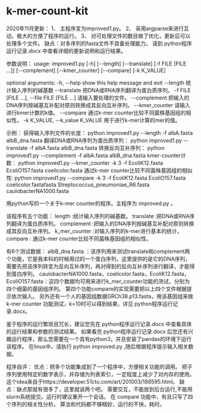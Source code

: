 # k-mer-count-kit
2020年11月更新：
1、 主程序变为improved1.py。
2、	采用argparse来进行互动，极大的方便了程序的运行。
3、	对可处理文件的数目做了优化，更新后可以处理多个文件。
缺点：对多序列的fasta文件不具备处理能力。
请到 python程序运行记录.docx 中查看详细的更新说明和运行结果。

参数说明：
usage: improved1.py [-h] [--length] [--translate] [-f FILE [FILE ...]]
                    [--complement] [--kmer_counter] [--compare] [-k K_VALUE]

optional arguments:
  -h, --help            show this help message and exit
  --length              统计输入序列的碱基数
  --translate           把DNA或RNA序列翻译为蛋白质序列。
  -f FILE [FILE ...], --file FILE [FILE ...]
                        请输入要处理的文件。
  --complement          把输入的DNA序列按碱基互补配对原则转换成其反向互补序列。
  --kmer_counter        请输入进行kmer计数的k值。
  --compare             通过k-mer counter比较不同菌株基因组的相似性。
  -k K_VALUE, --k_value K_VALUE
                        用于进行k-mer计算的mer的值。

示例：
获得输入序列文件的长度：
	python improved1.py --length -f albA.fasta albB_dna.fasta
翻译DNA或RNA序列为蛋白质序列：
	python improved1.py --translate -f albA.fasta albB_dna.fasta
转换反向互补序列：
	python improved1.py --complement -f albA.fasta albB_dna.fasta
kmer-counter计数：
	python improved1.py --kmer_counter -k 3 -f EcoliK12.fasta EcoliO157.fasta coelicolor.fasta
通过k-mer counter比较不同菌株基因组的相似性:
	python improved1.py --compare -k 3 -f EcoliK12.fasta EcoliO157.fasta coelicolor.fastafasta Streptococcus_pneumoniae_R6.fasta caulobacterNA1000.fasta

	



用python写的一个关于k-mer counter的程序。主程序为 improved.py 。

该程序有五个功能：
	length :统计输入序列的碱基数。
	translate :把DNA或RNA序列翻译为蛋白质序列。
	complement :把输入的DNA序列按碱基互补配对原则转换成其反向互补序列。
	k_mer_counter :对输入序列的k-mer进行基本的统计。
	compare : 通过k-mer counter比较不同菌株基因组的相似性。

有6个测试数据：
albB_dna.fasta ：该序列用来测试translate和complement两个功能，它是我本科的时候用过的一个蛋白序列，这里提供的是它的DNA序列，需要先把该序列转变为反向互补序列，再对得到的反向互补序列进行翻译，才能得到蛋白序列。
caulobacterNA1000.fasta，coelicolor.fasta，EcoliK12.fasta，EcoliO157.fasta：这四个数据均可用来进行k_mer_counter功能的测试，分别为四个细菌的基因组序列。
第四个功能compare的实现需要把以上四个文件根据提示依次输入。
另外还有一个人的基因组数据GRCh38.p13.fasta，用该基因组来做k-mer counter 功能测试，k=10时可以得到结果。详见 python程序运行记录.docx。

鉴于程序的运行繁琐且冗长，建议您先在 python程序运行记录.docx 中查看具体的运行结果和参数的测试结果。
如果看完 python程序运行记录.docx 后您还有兴趣运行程序，那么您需要在一个具有python3，并且安装了pandas的环境下运行该程序。
在linux中，请执行 python improved.py ,随后根据程序提示输入相关数据。

程序自评：
	优点：把多个功能集成到了一个程序中，方便相关功能的调用。
	      把子序列使用特定的数字表示，并存储为列表索引，一定程度上减少了对内存的使用。这个idea来自于https://developer.51cto.com/art/201003/188595.html。
	缺点：缺点那就有很多了，这里就说两个吧。
	      需要交互，不能放到后台运行,不能用slurm系统提交。运行时建议重开一个会话。
	      在 compare 功能中，有且只写了四个序列的相关性分析。
	      算法和代码都不够精妙，运行的不快，耗时。




